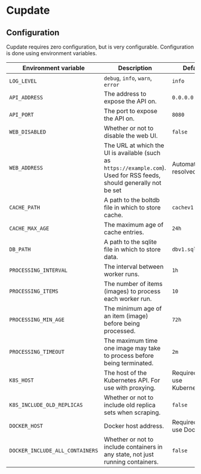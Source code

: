 # Cupdate

## Configuration

Cupdate requires zero configuration, but is very configurable. Configuration is
done using environment variables.

| Environment variable            | Description                                                                                                           | Default                     |
| ------------------------------- | --------------------------------------------------------------------------------------------------------------------- | --------------------------- |
| `LOG_LEVEL`                     | `debug`, `info`, `warn`, `error`                                                                                      | `info`                      |
| `API_ADDRESS`                   | The address to expose the API on.                                                                                     | `0.0.0.0`                   |
| `API_PORT`                      | The port to expose the API on.                                                                                        | `8080`                      |
| `WEB_DISABLED`                  | Whether or not to disable the web UI.                                                                                 | `false`                     |
| `WEB_ADDRESS`                   | The URL at which the UI is available (such as `https://example.com`). Used for RSS feeds, should generally not be set | Automatically resolved      |
| `CACHE_PATH`                    | A path to the boltdb file in which to store cache.                                                                    | `cachev1.boltdb`            |
| `CACHE_MAX_AGE`                 | The maximum age of cache entries.                                                                                     | `24h`                       |
| `DB_PATH`                       | A path to the sqlite file in which to store data.                                                                     | `dbv1.sqlite`               |
| `PROCESSING_INTERVAL`           | The interval between worker runs.                                                                                     | `1h`                        |
| `PROCESSING_ITEMS`              | The number of items (images) to process each worker run.                                                              | `10`                        |
| `PROCESSING_MIN_AGE`            | The minimum age of an item (image) before being processed.                                                            | `72h`                       |
| `PROCESSING_TIMEOUT`            | The maximum time one image may take to process before being terminated.                                               | `2m`                        |
| `K8S_HOST`                      | The host of the Kubernetes API. For use with proxying.                                                                | Required to use Kubernetes. |
| `K8S_INCLUDE_OLD_REPLICAS`      | Whether or not to include old replica sets when scraping.                                                             | `false`                     |
| `DOCKER_HOST`                   | Docker host address.                                                                                                  | Required to use Docker.     |
| `DOCKER_INCLUDE_ALL_CONTAINERS` | Whether or not to include containers in any state, not just running containers.                                       | `false`                     |
